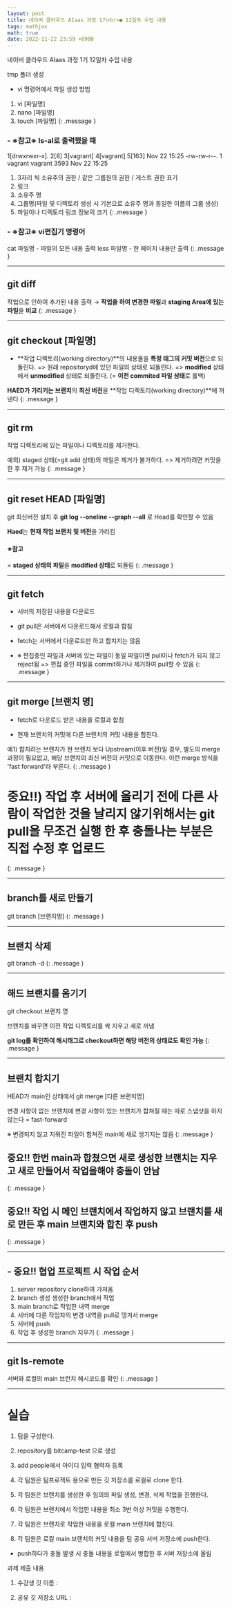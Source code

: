 ```yaml
---
layout: post
title: 네이버 클라우드 AIaas 과정 1기<br>● 12일차 수업 내용
tags: mathjax
math: true
date: 2022-11-22 23:59 +0900
---
```

네이버 클라우드 AIaas 과정 1기 12일차 수업 내용

tmp 폴더 생성

- vi 명령어에서 파일 생성 방법

1. vi [파일명]
2. nano [파일명]
3. touch [파일명]
{: .message }

### - ※참고※ ls-al로 출력했을 때

1[drwxrwxr-x]. 2[8] 3[vagrant] 4[vagrant]  5[163] Nov 22 15:25 
-rw-rw-r--. 1 vagrant vagrant 3593 Nov 22 15:25 

1. 3자리 씩 소유주의 권한 / 같은 그룹원의 권한 / 게스트 권한 표기
2. 링크
3. 소유주 명
4. 그룹명(파일 및 디렉토리 생성 시 기본으로
           소유주 명과 동일한 이름의 그룹 생성)
5. 파일이나 디렉토리 링크 정보의 크기
{: .message }

### - ※참고※ vi편집기 명령어

cat 파일명 - 파일의 모든 내용 출력
less 파일명 - 한 페이지 내용만 출력
{: .message }

---
## git diff

작업으로 인하여 추가된 내용 출력
→ **작업을 하여 변경한 파일**과 **staging Area에 있는 파일**을 **비교**
{: .message }

---
## git checkout [파일명]

- **작업 디렉토리(working directory)**의 내용물을 **특정 태그의 커밋 버전**으로 되돌린다.
=> 원래 repositoryd에 있던 파일의 상태로 되돌린다.
=> **modified** 상태에서 **unmodified** 상태로 되돌린다.
   (= **이전 commited 파일 상태**로 롤백)

**HAED가 가리키는 브랜치**의 **최신 버전**을 **작업 디렉토리(working directory)**에 꺼낸다
{: .message }

---
## git rm

작업 디렉토리에 있는 파일이나 디렉토리를 제거한다. 

예외) staged 상태(=git add 상태)의 파일은 제거가 불가하다.
=> 제거하려면 커밋을 한 후 제거 가능
{: .message }

---
## git reset HEAD [파일명]

git 최신버전 설치 후 **git log --oneline --graph --all** 로 Head를 확인할 수 있음

**Haed**는 **현재 작업 브랜치 및 버전**을 가리킴

#### ※참고
= **staged 상태의 파일**을 **modified 상태**로 되돌림
{: .message }

---
## git fetch

- 서버의 저장된 내용을 다운로드

- git pull은 서버에서 다운로드해서 로컬과 합침
- fetch는 서버에서 다운로드만 하고 합치지는 않음

- ※ 편집중인 파일과 서버에 있는 파일이 동일 파일이면 pull이나 fetch가 되지 않고 reject됨
=> 편집 중인 파일을 commit하거나 제거하여 pull할 수 있음
{: .message }

---
## git merge [브랜치 명]

- fetch로 다운로드 받은 내용을 로컬과 합침

- 현재 브랜치의 커밋에 다른 브랜치의 커밋 내용을 합친다.

예1) 합치려는 브랜치가 현 브랜치 보다 Upstream(이후 버전)일 경우,
    별도의 merge 과정이 필요없고, 해당 브랜치의 최신 버전의 커밋으로 이동한다.
    이런 merge 방식을 'fast forward'라 부른다.
{: .message }

# 중요!!) 작업 후 서버에 올리기 전에 다른 사람이 작업한 것을 날리지 않기위해서는 git pull을 무조건 실행 한 후 충돌나는 부분은 직접 수정 후 업로드
{: .message }

---
## branch를 새로 만들기

git branch [브랜치명]
{: .message }

---
## 브랜치 삭제

git branch -d
{: .message }

---
## 해드 브랜치를 옴기기

git checkout 브랜치 명

브랜치를 바꾸면 이전 작업 디렉토리를 싹 지우고 새로 꺼냄

**git log를 확인하여 해시태그로 checkout하면 해당 버전의 상태로도 확인 가능**
{: .message }

---
## 브랜치 합치기

HEAD가 main인 상태에서 git merge [다른 브랜치명]

변경 사항이 없는 브랜치에 변경 사항이 있는 브랜치가 합쳐질 때는 따로 스냅샷을 하지 않는다 = fast-forward

※ 변경되지 않고 지워진 파일이 합쳐진 main에 새로 생기지는 않음
{: .message }

## 중요!! 한번 main과 합쳤으면 새로 생성한 브랜치는 지우고 새로 만들어서 작업을해야 충돌이 안남
{: .message }

## 중요!! 작업 시 메인 브랜치에서 작업하지 않고 브랜치를 새로 만든 후 main 브랜치와 합친 후 push
{: .message }

---
## - 중요!! 협업 프로젝트 시 작업 순서

1. server repository clone하여 가져옴
2. branch 생성 생성한 branch에서 작업
3. main branch로 작업한 내역 merge
4. 서버에 다른 작업자의 변경 내역을 pull로 댕겨서 merge
5. 서버에 push
6. 작업 후 생성한 branch 지우기
{: .message }

---
## git ls-remote

서버와 로컬의 main 브런치 해시코드를 확인
{: .message }

---
# 실습 

1. 팀을 구성한다.

2. repository를 bitcamp-test 으로 생성

3. add people에서 아이디 입력 협력자 등록

4. 각 팀원은 팀프로젝트 용으로 만든 깃 저장소를 로컬로 clone 한다.

5. 각 팀원은 브랜치를 생성한 후 임의의 파일 생성, 변경, 삭제 작업을 진행한다.

6. 각 팀원은 브랜치에서 작업한 내용을 최소 3번 이상 커밋을 수행한다.

7. 각 팀원은 브랜치로 작업한 내용을 로컬 main 브랜치에 합친다.

8. 각 팀원은 로컬 main 브랜치의 커밋 내용을 팀 공유 서버 저장소에 push한다.
  - push하다가 충돌 발생 시 충돌 내용을 로컬에서 병합한 후 서버 저장소에 올림


  과제 제출 내용

  1. 수강생 깃 이름 :

  2. 공유 깃 저장소 URL : 


